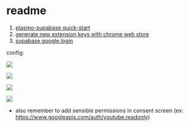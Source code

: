 # readme

1) [plasmo-supabase quick-start](https://docs.plasmo.com/quickstarts/with-supabase)
2) [generate new extension keys with chrome web store](https://developer.chrome.com/docs/extensions/mv3/manifest/key/)
3) [supabase google login](https://supabase.com/docs/guides/auth/social-login/auth-google#using-native-sign-in-for-chrome-extensions)

config:

<!-- ![](https://github.com/sturm-dev/plasmo-supabase-boilerplate/assets/30802967/c1bdad90-5eb4-4d46-8d42-3cfec95bd05e) -->
![](https://github-production-user-asset-6210df.s3.amazonaws.com/30802967/272697969-c1bdad90-5eb4-4d46-8d42-3cfec95bd05e.png?X-Amz-Algorithm=AWS4-HMAC-SHA256&X-Amz-Credential=AKIAIWNJYAX4CSVEH53A%2F20231004%2Fus-east-1%2Fs3%2Faws4_request&X-Amz-Date=20231004T201046Z&X-Amz-Expires=300&X-Amz-Signature=185f824b64904d2836b116def7b7d1c3869326aa58f36beb1e250d2dbdfb406a&X-Amz-SignedHeaders=host&actor_id=30802967&key_id=0&repo_id=700401250)

<!-- ![](https://github.com/sturm-dev/plasmo-supabase-boilerplate/assets/30802967/4cdf84b4-d44c-49f4-aeee-2a6707983d69) -->
![](https://github-production-user-asset-6210df.s3.amazonaws.com/30802967/272697979-4cdf84b4-d44c-49f4-aeee-2a6707983d69.png?X-Amz-Algorithm=AWS4-HMAC-SHA256&X-Amz-Credential=AKIAIWNJYAX4CSVEH53A%2F20231004%2Fus-east-1%2Fs3%2Faws4_request&X-Amz-Date=20231004T201100Z&X-Amz-Expires=300&X-Amz-Signature=8976df2bf90ef7399c12b3fbff166dfd3b7284fa500f5f1fc1fb0a52aa5956e4&X-Amz-SignedHeaders=host&actor_id=30802967&key_id=0&repo_id=700401250)

<!-- ![](https://github.com/sturm-dev/plasmo-supabase-boilerplate/assets/30802967/5c101d30-a8d0-46f7-84e8-eea7e6fdceb4) -->
![](https://github-production-user-asset-6210df.s3.amazonaws.com/30802967/272697984-5c101d30-a8d0-46f7-84e8-eea7e6fdceb4.png?X-Amz-Algorithm=AWS4-HMAC-SHA256&X-Amz-Credential=AKIAIWNJYAX4CSVEH53A%2F20231004%2Fus-east-1%2Fs3%2Faws4_request&X-Amz-Date=20231004T201111Z&X-Amz-Expires=300&X-Amz-Signature=8dc8e30174eea72405635428426a5804a2446a848e07f430af99d2a5b8ab8871&X-Amz-SignedHeaders=host&actor_id=30802967&key_id=0&repo_id=700401250)

<!-- ![](https://github.com/sturm-dev/plasmo-supabase-boilerplate/assets/30802967/e1cd9594-fa71-44bf-8a17-207b499d06ff) -->
![](https://github-production-user-asset-6210df.s3.amazonaws.com/30802967/272697987-e1cd9594-fa71-44bf-8a17-207b499d06ff.png?X-Amz-Algorithm=AWS4-HMAC-SHA256&X-Amz-Credential=AKIAIWNJYAX4CSVEH53A%2F20231004%2Fus-east-1%2Fs3%2Faws4_request&X-Amz-Date=20231004T201125Z&X-Amz-Expires=300&X-Amz-Signature=694a74684f76b6fbf138f86323f2abe45f1012fc45468e98fa605d0130d24e88&X-Amz-SignedHeaders=host&actor_id=30802967&key_id=0&repo_id=700401250)

- also remember to add sensible permissions in consent screen (ex: https://www.googleapis.com/auth/youtube.readonly)